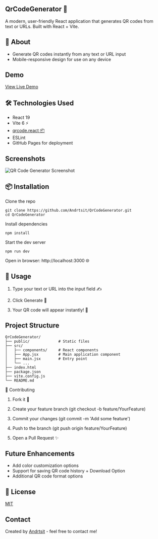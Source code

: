 ## QrCodeGenerator 🚀

A modern, user-friendly React application that generates QR codes from text or URLs. Built with React + Vite.

## 🎯 About

- Generate QR codes instantly from any text or URL input
- Mobile-responsive design for use on any device

## Demo

[View Live Demo](https://andrtsit.github.io/QrCodeGenerator/)

## 🛠️  Technologies Used

- React 19
- Vite 6 ⚡
- [qrcode.react 📦](https://www.npmjs.com/package/qrcode.react)
- ESLint
- GitHub Pages for deployment

## Screenshots

![QR Code Generator Screenshot](/screenshot.png) 

## 📦 Installation

Clone the repo
```
git clone https://github.com/Andrtsit/QrCodeGenerator.git
cd QrCodeGenerator
```

Install dependencies
```
npm install
```
Start the dev server
```
npm run dev
```
Open in browser: http://localhost:3000 🌐

## 🚀 Usage

1. Type your text or URL into the input field ✍️

2. Click Generate 🔄

3. Your QR code will appear instantly! 📸


## Project Structure

```
QrCodeGenerator/
├── public/             # Static files
├── src/
│   ├── components/     # React components
│   ├── App.jsx         # Main application component
│   ├── main.jsx        # Entry point
│   └── ...
├── index.html
├── package.json
├── vite.config.js
└── README.md
```
🎨 Contributing

1. Fork it 🍴

2. Create your feature branch (git checkout -b feature/YourFeature)

3. Commit your changes (git commit -m 'Add some feature')

4. Push to the branch (git push origin feature/YourFeature)

5. Open a Pull Request ✨

## Future Enhancements

- Add color customization options
- Support for saving QR code history + Download Option 
- Additional QR code format options

## 📄 License

[MIT](LICENSE)

## Contact

Created by [Andrtsit](https://github.com/Andrtsit) - feel free to contact me!
